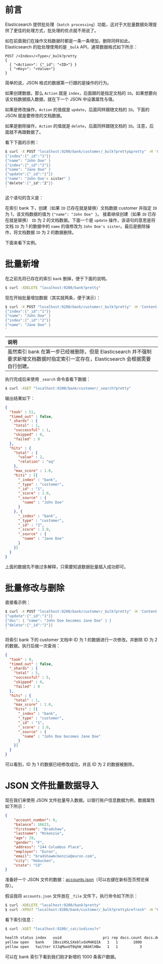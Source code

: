 # 前言

Elasticsearch 提供批处理（`batch processing`）功能，这对于大批量数据处理提供了更佳的处理方式，批处理的优点就不用说了。

如在前面我们在操作文档数据时都是一条一条增加，删除同样如此。Elasticsearch 的批处理使用的是 `_bulk` API，通常数据格式如下所示：

```
POST /<Index>/<Type>/_bulk?pretty
{
  { "<Action>": {"_id": "<ID>"} }
  { "<Key>": "<Value>"}
}
```

简单的说，JSON 格式的数据第一行跟的是操作的行为。

如果创建数据，那么 `Action` 就是 `index`，后面跟的是指定文档的 `ID`。如果想要向该文档数据插入数据，就在下一个 JSON 中设置属性与值。

如果是修改操作，`Action` 的值就是 `update`，后面同样跟随文档的 `ID`。下面的 JSON 就是要修改的文档数据。

如果是删除操作，`Action` 的值就是 `delete`，后面同样跟随文档的 `ID`。注意，后面就不再跟数据了。

看下下面的示例：

```bash
$ curl -X POST "localhost:9200/bank/customer/_bulk?pretty&pretty" -H 'Content-Type: application/json' -d'
{"index":{"_id":"1"}}
{"name": "John Doe" }
{"index":{"_id":"2"}}
{"name": "Jane Doe" }
{"update":{"_id":"1"}}
{"name": "John Doe's sister" }
{"delete":{"_id":"2"}}
'
```

这个语句的含义是：

在索引 bank 下，创建（如果 `ID` 已存在就是替换）文档数据 customer 并指定 `ID` 为 1，该文档数据的值为 `{"name": "John Doe" }`。
接着继续创建（如果 `ID` 已存在就是替换） `ID` 为 2 的文档数据。下面一个是 `update` 操作，该语句的意思是将文档 `ID` 为 1 的数据中的 `name` 的值修改为 `John Doe's sister`。最后是删除操作，将文档数据 `ID` 为 2 的数据删除。

下面来看下实例。

# 批量新增

在之前先将已存在的索引 `bank` 删掉，便于下面的说明。

```bash
$ curl -XDELETE "localhost:9200/bank?pretty"
```

现在开始批量增加数据（其实就两条，便于演示）：

```bash
$ curl -X POST "localhost:9200/bank/customer/_bulk?pretty" -H 'Content-Type: application/json' -d'
{"index":{"_id":"1"}}
{"name": "John Doe" }
{"index":{"_id":"2"}}
{"name": "Jane Doe" }
'
```

| 说明                                                         |
| :----------------------------------------------------------- |
| 虽然索引 bank 在第一步已经被删除，但是 Elasticsearch 并不强制要求新增文档数据时指定索引一定存在，Elasticsearch 会根据需要自行创建。 |

执行完成后来使用 `_search` 命令查看下数据：

```bash
$ curl -XGET "localhost:9200/bank/customer/_search?pretty"
```

输出结果如下：

```json
{
  "took" : 51,
  "timed_out" : false,
  "_shards" : {
    "total" : 1,
    "successful" : 1,
    "skipped" : 0,
    "failed" : 0
  },
  "hits" : {
    "total" : {
      "value" : 2,
      "relation" : "eq"
    },
    "max_score" : 1.0,
    "hits" : [{
      "_index" : "bank",
      "_type" : "customer",
      "_id" : "1",
      "_score" : 1.0,
      "_source" : {
        "name" : "John Doe"
      }
    }, {
      "_index" : "bank",
      "_type" : "customer",
      "_id" : "2",
      "_score" : 1.0,
      "_source" : {
        "name" : "Jane Doe"
      }
    }]
  }
}
```

上面的数据先不做过多解释，只需要知道数据批量插入成功即可。

# 批量修改与删除

直接看示例：

```bash
$ curl -X POST "localhost:9200/bank/customer/_bulk?pretty" -H 'Content-Type: application/json' -d'
{"update":{"_id":"1"}}
{"doc": { "name": "John Doe becomes Jane Doe" } }
{"delete":{"_id":"2"}}
'
```

将索引 bank 下的 customer 文档中 ID 为 1 的数据进行一次修改。并删除 ID 为 2 的数据。执行后做一次查询：

```json
{
  "took" : 0,
  "timed_out" : false,
  "_shards" : {
    "total" : 5,
    "successful" : 5,
    "skipped" : 0,
    "failed" : 0
  },
  "hits" : {
    "total" : 1,
    "max_score" : 1.0,
    "hits" : [{
      "_index" : "bank",
      "_type" : "customer",
      "_id" : "1",
      "_score" : 1.0,
      "_source" : {
        "name" : "John Doe becomes Jane Doe"
      }
    }]
  }
}
```

可以看到，ID 为 1 的数据已经修改成功，并且 ID 为 2 的数据被删除。

# JSON 文件批量数据导入

现在我们来使用 JSON 文件批量导入数据。以银行账户信息数据为例，数据属性如下所示：

```json
{
    "account_number": 0,
    "balance": 16623,
    "firstname": "Bradshaw",
    "lastname": "Mckenzie",
    "age": 29,
    "gender": "F",
    "address": "244 Columbus Place",
    "employer": "Euron",
    "email": "bradshawmckenzie@euron.com",
    "city": "Hobucken",
    "state": "CO"
}
```

准备好一个 JSON 文件的数据：[accounts.json](./_file/accounts.json)（可以右键在新标签页预览保存）。

假设我将 `accounts.json` 文件放在 `_file` 文件下，执行命令如下所示：

```bash
$ curl -XDELETE "localhost:9200/bank?pretty"
$ curl -XPOST "localhost:9200/bank/customer/_bulk?pretty&refresh" -H "Content-Type: application/json" --data-binary "@_file/accounts.json"
```

看下索引信息：

```bash
$ curl -XGET "localhost:9200/_cat/indices?v"

health status index   uuid                   pri rep docs.count docs.deleted store.size pri.store.size
yellow open   bank    IBxsiHSLSXeblvdxM4KQIA   1   1       1000            0    414.2kb        414.2kb
yellow open   twitter VJJqMaxUT0qhW_HAbKlHBw   1   1          3            0      4.9kb          4.9kb
```

可以在 bank 索引下看到我们刚才新增的 1000 条客户数据。

